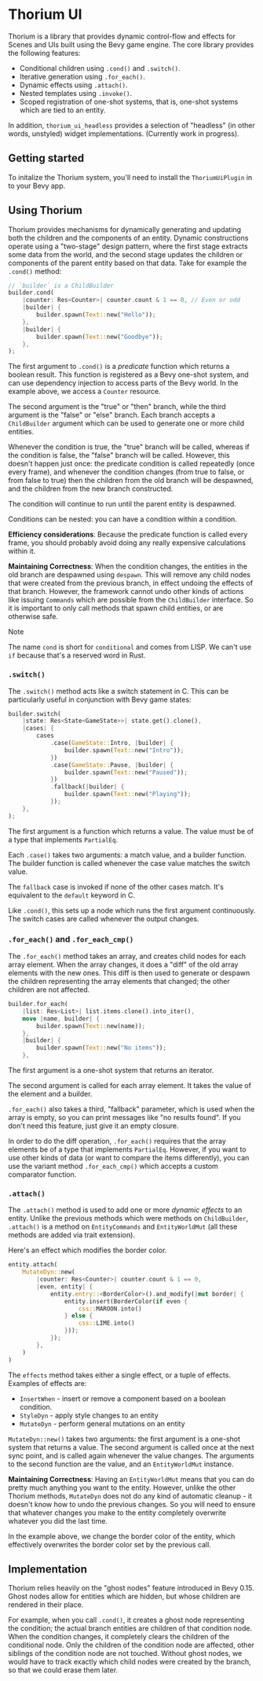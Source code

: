 # Thorium UI

Thorium is a library that provides dynamic control-flow and effects for Scenes and UIs built
using the Bevy game engine. The core library provides the following features:

- Conditional children using `.cond()` and `.switch()`.
- Iterative generation using `.for_each()`.
- Dynamic effects using `.attach()`.
- Nested templates using `.invoke()`.
- Scoped registration of one-shot systems, that is, one-shot systems which are tied to an entity.

In addition, `thorium_ui_headless` provides a selection of "headless" (in other words, unstyled)
widget implementations. (Currently work in progress).

## Getting started

To initalize the Thorium system, you'll need to install the `ThoriumUiPlugin` in to your Bevy app.

## Using Thorium

Thorium provides mechanisms for dynamically generating and updating both the children and the
components of an entity. Dynamic constructions operate using a "two-stage" design pattern, where
the first stage extracts some data from the world, and the second stage updates the children
or components of the parent entity based on that data. Take for example the `.cond()` method:

```rust
// `builder` is a ChildBuilder
builder.cond(
    |counter: Res<Counter>| counter.count & 1 == 0, // Even or odd
    |builder| {
        builder.spawn(Text::new("Hello"));
    },
    |builder| {
        builder.spawn(Text::new("Goodbye"));
    },
);
```

The first argument to `.cond()` is a _predicate_ function which returns a boolean result. This
function is registered as a Bevy one-shot system, and can use dependency injection to access
parts of the Bevy world. In the example above, we access a `Counter` resource.

The second argument is the "true" or "then" branch, while the third argument is the "false" or
"else" branch. Each branch accepts a `ChildBuilder` argument which can be used to generate one
or more child entities.

Whenever the condition is true, the "true" branch will be called, whereas if the condition is
false, the "false" branch will be called. However, this doesn't happen just once: the predicate
condition is called repeatedly (once every frame), and whenever the condition changes (from true
to false, or from false to true) then the children from the old branch will be despawned, and
the children from the new branch constructed.

The condition will continue to run until the parent entity is despawned.

Conditions can be nested: you can have a condition within a condition.

**Efficiency considerations**: Because the predicate function is called every frame, you should
probably avoid doing any really expensive calculations within it.

**Maintaining Correctness**: When the condition changes, the entities in the old branch are despawned
using `despawn`. This will remove any child nodes that were created from the previous
branch, in effect undoing the effects of that branch. However, the framework cannot undo other
kinds of actions like issuing `Commands` which are possible from the `ChildBuilder` interface.
So it is important to only call methods that spawn child entities, or are otherwise safe.

> [!NOTE]
> The name `cond` is short for `conditional` and comes from LISP. We can't use `if` because that's
> a reserved word in Rust.

### `.switch()`

The `.switch()` method acts like a switch statement in C. This can be particularly useful in
conjunction with Bevy game states:

```rust
builder.switch(
    |state: Res<State<GameState>>| state.get().clone(),
    |cases| {
        cases
            .case(GameState::Intro, |builder| {
                builder.spawn(Text::new("Intro"));
            })
            .case(GameState::Pause, |builder| {
                builder.spawn(Text::new("Paused"));
            })
            .fallback(|builder| {
                builder.spawn(Text::new("Playing"));
            });
    },
);
```

The first argument is a function which returns a value. The value must be of a type that implements
`PartialEq`.

Each `.case()` takes two arguments: a match value, and a builder function. The builder function
is called whenever the case value matches the switch value.

The `fallback` case is invoked if none of the other cases match. It's equivalent to the `default`
keyword in C.

Like `.cond()`, this sets up a node which runs the first argument continuously. The switch cases
are called whenever the output changes.

### `.for_each()` and `.for_each_cmp()`

The `.for_each()` method takes an array, and creates child nodes for each array element. When
the array changes, it does a "diff" of the old array elements with the new ones. This diff is
then used to generate or despawn the children representing the array elements that changed; the
other children are not affected.

```rust
builder.for_each(
    |list: Res<List>| list.items.clone().into_iter(),
    move |name, builder| {
        builder.spawn(Text::new(name));
    },
    |builder| {
        builder.spawn(Text::new("No items"));
    },
```

The first argument is a one-shot system that returns an iterator.

The second argument is called for each array element. It takes the value of the element and
a builder.

`.for_each()` also takes a third, "fallback" parameter, which is used when the array is empty,
so you can print messages like "no results found". If you don't need this feature, just give it
an empty closure.

In order to do the diff operation, `.for_each()` requires that the array elements be of a type
that implements `PartialEq`. However, if you want to use other kinds of data (or want to compare
the items differently), you can use the variant method `.for_each_cmp()` which accepts a custom
comparator function.

### `.attach()`

The `.attach()` method is used to add one or more _dynamic effects_ to an entity. Unlike the
previous methods which were methods on `ChildBuilder`, `.attach()` is a method on `EntityCommands`
and `EntityWorldMut` (all these methods are added via trait extension).

Here's an effect which modifies the border color.

```rust
entity.attach(
    MutateDyn::new(
        |counter: Res<Counter>| counter.count & 1 == 0,
        |even, entity| {
            entity.entry::<BorderColor>().and_modify(|mut border| {
                entity.insert(BorderColor(if even {
                    css::MAROON.into()
                } else {
                    css::LIME.into()
                }));
            });
        },
    )
)
```

The `effects` method takes either a single effect, or a tuple of effects. Examples of effects
are:

- `InsertWhen` - insert or remove a component based on a boolean condition.
- `StyleDyn` - apply style changes to an entity
- `MutateDyn` - perform general mutations on an entity

`MutateDyn::new()` takes two arguments: the first argument is a one-shot system that returns a
value. The second argument is called once at the next sync point, and is called again whenever the
value changes. The arguments to the second function are the value, and an `EntityWorldMut` instance.

**Maintaining Correctness**: Having an `EntityWorldMut` means that you can do pretty much anything
you want to the entity. However, unlike the other Thorium methods, `MutateDyn` does not do any
kind of automatic cleanup - it doesn't know how to undo the previous changes. So you will need to
ensure that whatever changes you make to the entity completely overwrite whatever you did the
last time.

In the example above, we change the border color of the entity, which effectively overwrites
the border color set by the previous call.

## Implementation

Thorium relies heavily on the "ghost nodes" feature introduced in Bevy 0.15. Ghost nodes allow
for entities which are hidden, but whose children are rendered in their place.

For example, when you call `.cond()`, it creates a ghost node representing the condition; the actual
branch entities are children of that condition node. When the condition changes, it completely
clears the children of the conditional node. Only the children of the condition node are affected,
other siblings of the condition node are not touched. Without ghost nodes, we would have to track
exactly which child nodes were created by the branch, so that we could erase them later.
